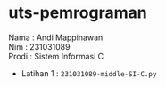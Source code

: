 # uts-pemrograman
<div> Nama : Andi Mappinawan </div>
<div> Nim : 231031089 </div>
<div> Prodi : Sistem Informasi C </div>

* Latihan 1 :  `231031089-middle-SI-C.py`
